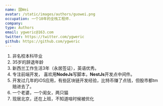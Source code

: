 ```yaml
---
name: 国Wei
avatar: /static/images/authors/guowei.png
occupation: 一个10年的全栈工程师.
company:
type: Authors
email: ygweric@163.com
twitter: https://twitter.com/ygweric
github: https://github.com/ygweric
---
```


1. 非名校本科毕业
2. 35岁的辞退年龄
3. 新西兰工作生活3年（永居签证），英语优秀。
4. 专注前端开发， 喜欢用**NodeJs**写脚本，**NestJs**开发点中间件。
5. 开发过几年的iOS应用，有些区块链开发经验，比特币赚了点钱，但股市都tm赔进去了。
6. 一个老婆，一个闺女，两只猫
7. 现居北京，还在上班，不知道啥时候被优化
